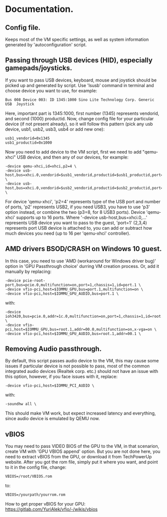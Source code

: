 # Documentation.

## Config file.
Keeps most of the VM specific settings, as well as system information generated by 'autoconfiguration' script.

## Passing through USB devices (HID), especially gamepads/joysticks.
If you want to pass USB devices, keyboard, mouse and joystick should be picked up and generated by script. Use 'lsusb' command in terminal and choose device you want to use, for example:
```
Bus 008 Device 003: ID 1345:1000 Sino Lite Technology Corp. Generic   USB  Joystick
```
Here, important part is 1345:1000, first number (1345) represents vendorid, and second (1000) productid.
Now, change config file for your particular device (if not present already), so it will follow this pattern (pick any usb device, usb1, usb2, usb3, usb4 or add new one):
```
usb1_vendorid=0x1345
usb1_productid=0x1000
```
Now you need to add device to the VM script, first we need to add "qemu-xhci" USB device, and then any of our devices, for example:
```
-device qemu-xhci,id=xhci,p2=4 \
-device usb-host,bus=xhci.0,vendorid=$usb1_vendorid,productid=$usb1_productid,port=1 \
-device usb-host,bus=xhci.0,vendorid=$usb2_vendorid,productid=$usb2_productid,port=2 \
```
For device 'qemu-xhci', 'p2=4' represents type of the USB port and number of ports, 'p2' represents USB2, if you need USB3, you have to use 'p3' option instead, or combine the two (p3=8, for 8 USB3 ports). Device 'qemu-xhci' supports up to 16 ports.
Where '-device usb-host,bus=xhci.0,...' represents USB device you want to pass to the guest, 'port=1' (2,3,4) represents port USB device is attached to, you can add or subtract how much devices you need (up to 16 per 'qemu-xhci' controller).

## AMD drivers BSOD/CRASH on Windows 10 guest.
In this case, you need to use 'AMD (workaround for Windows driver bug)' option in 'GPU Passthrough choice' durring VM creation process. Or, add it manually by replacing:
```
-device pcie-root-port,bus=pcie.0,multifunction=on,port=1,chassis=1,id=port.1 \
-device vfio-pci,host=$IOMMU_GPU,bus=port.1,multifunction=on \
-device vfio-pci,host=$IOMMU_GPU_AUDIO,bus=port.1 \

```
with:
```
-device ioh3420,bus=pcie.0,addr=1c.0,multifunction=on,port=1,chassis=1,id=root.1 \
-device vfio-pci,host=$IOMMU_GPU,bus=root.1,addr=00.0,multifunction=on,x-vga=on \
-device vfio-pci,host=$IOMMU_GPU_AUDIO,bus=root.1,addr=00.1 \
```

## Removing Audio passthrough.
By default, this script passes audio device to the VM, this may cause some issues if particular device is not possible to pass, most of the common integrated audio devices (Realtek corp. etc.) should not have an issue with this option, however, if you face issues with it, replace:
```
-device vfio-pci,host=$IOMMU_PCI_AUDIO \
```
with:
```
-soundhw all \
```
This should make VM work, but expect increased latency and everything, since audio device is emulated by QEMU now.

## vBIOS
You may need to pass VIDEO BIOS of the GPU to the VM, in that scenarion, create VM with 'GPU VBIOS append' option. But you are not done here, you need to extract vBIOS from the GPU, or download it from TechPowerUp website. After you got the rom file, simply put it where you want, and point to it in the config file, change:
```
VBIOS=/root/VBIOS.rom
```
to:
```
VBIOS=/yourpath/yourrom.rom
```
How to get proper vBIOS for your GPU:
https://gitlab.com/YuriAlek/vfio/-/wikis/vbios
